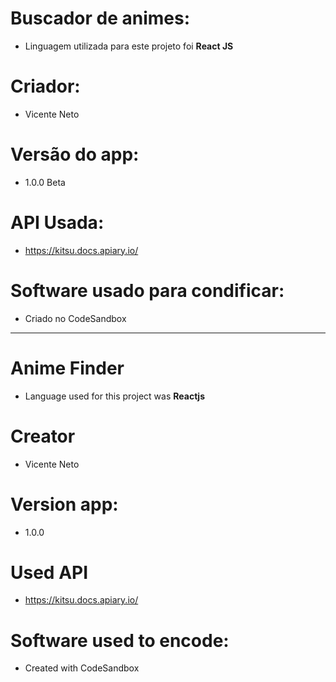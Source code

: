 # Buscador de animes:
- Linguagem utilizada para este projeto foi <b>React JS</b>
# Criador:
- Vicente Neto
# Versão do app:
- 1.0.0 Beta
# API Usada:
- https://kitsu.docs.apiary.io/
# Software usado para condificar:
- Criado no CodeSandbox
--------------------------
# Anime Finder
- Language used for this project was <b>Reactjs</b>
# Creator
- Vicente Neto
# Version app:
- 1.0.0
# Used API
- https://kitsu.docs.apiary.io/
# Software used to encode:
- Created with CodeSandbox

